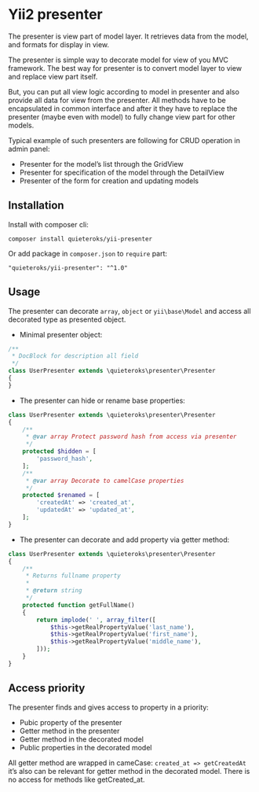 # Yii2 presenter

The presenter is view part of model layer. It retrieves data
from the model, and formats for display in view.

The presenter is simple way to decorate model for view
of you MVC framework. The best way for presenter is to convert
model layer to view and replace view part itself.

But, you can put all view logic according to model in presenter
and also provide all data for view from the presenter. All
methods have to be encapsulated in common interface and after
it they have to replace  the presenter (maybe even with model)
to fully change view part for other models.

Typical example of such presenters are following 
for CRUD operation in admin panel:
- Presenter for the model’s list through the GridView 
- Presenter for specification of the model through the DetailView
- Presenter of the form for creation and updating models

## Installation

Install with composer cli:

```
composer install quieteroks/yii-presenter
```

Or add package in `composer.json` to `require` part:

```
"quieteroks/yii-presenter": "^1.0"
```

## Usage

The presenter can decorate `array`, `object` or `yii\base\Model`
and access all decorated type as presented object.

- Minimal presenter object:
```php
/**
 * DocBlock for description all field
 */
class UserPresenter extends \quieteroks\presenter\Presenter
{
}
```

- The presenter can hide or rename base properties:
```php
class UserPresenter extends \quieteroks\presenter\Presenter
{
    /**
     * @var array Protect password hash from access via presenter
     */
    protected $hidden = [
        'password_hash',
    ];
    /**
     * @var array Decorate to camelCase properties
     */
    protected $renamed = [
        'createdAt' => 'created_at',
        'updatedAt' => 'updated_at',
    ];
}
```

- The presenter can decorate and add property via getter method:
```php
class UserPresenter extends \quieteroks\presenter\Presenter
{
    /**
     * Returns fullname property
     *
     * @return string
     */
    protected function getFullName()
    {
        return implode(' ', array_filter([
            $this->getRealPropertyValue('last_name'),
            $this->getRealPropertyValue('first_name'),
            $this->getRealPropertyValue('middle_name'),
        ]));
    }
}
```

## Access priority

The presenter finds and gives access to property in a priority:

- Pubic property of the presenter
- Getter method in the presenter
- Getter method in the decorated model
- Public properties in the decorated model

All getter method are wrapped in cameCase: `created_at => getCreatedAt`
it’s also can be relevant for getter method in the decorated model.
There is no access for methods like getCreated_at.
